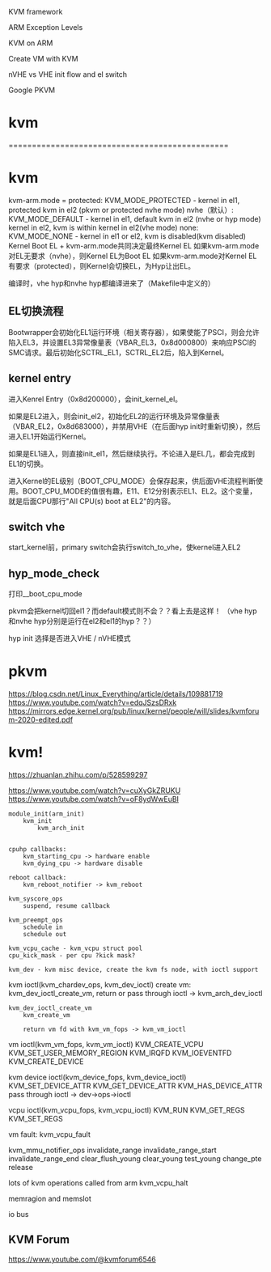
KVM framework


ARM Exception Levels


KVM on ARM


Create VM with KVM


nVHE vs VHE
	init flow and el switch


Google PKVM


# kvm











===============================================


# kvm


kvm-arm.mode =
	protected: 	KVM_MODE_PROTECTED 	- kernel in el1, protected kvm in el2 (pkvm or protected nvhe mode)
	nvhe（默认）: 	KVM_MODE_DEFAULT 	- kernel in el1, default kvm in el2 (nvhe or hyp mode)
						  kernel in el2, kvm is within kernel in el2(vhe mode)
	none: 		KVM_MODE_NONE 		- kernel in el1 or el2, kvm is disabled(kvm disabled)
Kernel Boot EL + kvm-arm.mode共同决定最终Kernel EL
如果kvm-arm.mode对EL无要求（nvhe），则Kernel EL为Boot EL
如果kvm-arm.mode对Kernel EL有要求（protected），则Kernel会切换EL，为Hyp让出EL。


编译时，vhe hyp和nvhe hyp都编译进来了（Makefile中定义的）

EL切换流程
-------------------
Bootwrapper会初始化EL1运行环境（相关寄存器），如果使能了PSCI，则会允许陷入EL3，并设置EL3异常像量表（VBAR_EL3，0x8d000800）来响应PSCI的SMC请求。最后初始化SCTRL_EL1，SCTRL_EL2后，陷入到Kernel。

kernel entry
-------------------
进入Kenrel Entry（0x8d200000），会init_kernel_el。

如果是EL2进入，则会init_el2，初始化EL2的运行环境及异常像量表（VBAR_EL2，0x8d683000），并禁用VHE（在后面hyp init时重新切换），然后进入EL1开始运行Kernel。

如果是EL1进入，则直接init_el1，然后继续执行。不论进入是EL几，都会完成到EL1的切换。

进入Kernel的EL级别（BOOT_CPU_MODE）会保存起来，供后面VHE流程判断使用。BOOT_CPU_MODE的值很有趣，E11、E12分别表示EL1、EL2。这个变量，就是后面CPU那行"All CPU(s) boot at EL2"的内容。

switch vhe
----------------------
start_kernel前，primary switch会执行switch_to_vhe，使kernel进入EL2

hyp_mode_check
----------------------
打印__boot_cpu_mode

pkvm会把kernel切回el1？而default模式则不会？？看上去是这样！
（vhe hyp和nvhe hyp分别是运行在el2和el1的hyp？？）

hyp init
选择是否进入VHE / nVHE模式







pkvm
===============

https://blog.csdn.net/Linux_Everything/article/details/109881719
https://www.youtube.com/watch?v=edqJSzsDRxk
https://mirrors.edge.kernel.org/pub/linux/kernel/people/will/slides/kvmforum-2020-edited.pdf


kvm!
================
https://zhuanlan.zhihu.com/p/528599297

https://www.youtube.com/watch?v=cuXyGkZRUKU
https://www.youtube.com/watch?v=oF8ydWwEuBI


```
module_init(arm_init)
	kvm_init
		kvm_arch_init


cpuhp callbacks:
	kvm_starting_cpu -> hardware enable
	kvm_dying_cpu -> hardware disable

reboot callback:
	kvm_reboot_notifier -> kvm_reboot

kvm_syscore_ops
	suspend, resume callback

kvm_preempt_ops
	schedule in
	schedule out

kvm_vcpu_cache - kvm_vcpu struct pool
cpu_kick_mask - per cpu ?kick mask?

kvm_dev - kvm misc device, create the kvm fs node, with ioctl support
```

kvm ioctl(kvm_chardev_ops, kvm_dev_ioctl)
	create vm: kvm_dev_ioctl_create_vm, return <vm fd>
	or pass through ioctl -> kvm_arch_dev_ioctl

```
kvm_dev_ioctl_create_vm
	kvm_create_vm

	return vm fd with kvm_vm_fops -> kvm_vm_ioctl
```

vm ioctl(kvm_vm_fops, kvm_vm_ioctl)
	KVM_CREATE_VCPU
	KVM_SET_USER_MEMORY_REGION
	KVM_IRQFD
	KVM_IOEVENTFD
	KVM_CREATE_DEVICE


kvm device ioctl(kvm_device_fops, kvm_device_ioctl)
	KVM_SET_DEVICE_ATTR
	KVM_GET_DEVICE_ATTR
	KVM_HAS_DEVICE_ATTR
	pass through ioctl -> dev->ops->ioctl


vcpu ioctl(kvm_vcpu_fops, kvm_vcpu_ioctl)
	KVM_RUN
	KVM_GET_REGS
	KVM_SET_REGS


vm fault: kvm_vcpu_fault

kvm_mmu_notifier_ops
	invalidate_range
	invalidate_range_start
	invalidate_range_end
	clear_flush_young
	clear_young
	test_young
	change_pte
	release

lots of kvm operations called from arm
	kvm_vcpu_halt

memragion and memslot

io bus


KVM Forum
---------------------
https://www.youtube.com/@kvmforum6546